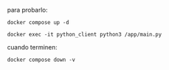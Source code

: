

para probarlo:  

    docker compose up -d

    docker exec -it python_client python3 /app/main.py


cuando terminen:

    docker compose down -v



